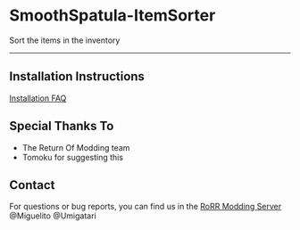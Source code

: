 # SmoothSpatula-ItemSorter
Sort the items in the inventory

---

## Installation Instructions

[Installation FAQ](https://docs.google.com/document/u/1/d/1NgLwb8noRLvlV9keNc_GF2aVzjARvUjpND2rxFgxyfw/edit?usp=sharing)

## Special Thanks To
* The Return Of Modding team
* Tomoku for suggesting this

## Contact
For questions or bug reports, you can find us in the [RoRR Modding Server](https://discord.gg/VjS57cszMq) @Miguelito @Umigatari
